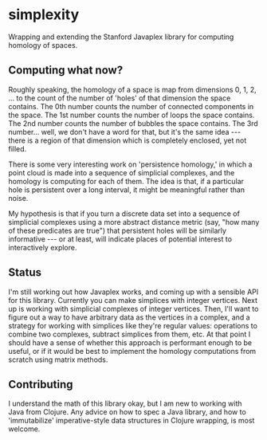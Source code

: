 # simplexity

Wrapping and extending the Stanford Javaplex library for computing homology of spaces.

## Computing what now?

Roughly speaking, the homology of a space is map from dimensions 0, 1, 2, ... to the count of the number of 'holes' of that dimension the space contains. The 0th number counts the number of connected components in the space. The 1st number counts the number of loops the space contains. The 2nd number counts the number of bubbles the space contains. The 3rd number... well, we don't have a word for that, but it's the same idea --- there is a region of that dimension which is completely enclosed, yet not filled.

There is some very interesting work on 'persistence homology,' in which a point cloud is made into a sequence of simplicial complexes, and the homology is computing for each of them. The idea is that, if a particular hole is persistent over a long interval, it might be meaningful rather than noise. 

My hypothesis is that if you turn a discrete data set into a sequence of simplicial complexes using a more abstract distance metric (say, "how many of these predicates are true") that persistent holes will be similarly informative --- or at least, will indicate places of potential interest to interactively explore. 

## Status

I'm still working out how Javaplex works, and coming up with a sensible API for this library. Currently you can make simplices with integer vertices. Next up is working with simplicial complexes of integer vertices. Then, I'll want to figure out a way to have arbitrary data as the vertices in a complex, and a strategy for working with simplices like they're regular values: operations to combine two complexes, subtract simplices from them, etc. At that point I should have a sense of whether this approach is performant enough to be useful, or if it would be best to implement the homology computations from scratch using matrix methods. 

## Contributing

I understand the math of this library okay, but I am new to working with Java from Clojure. Any advice on how to spec a Java library, and how to 'immutabilize' imperative-style data structures in Clojure wrapping, is most welcome.
